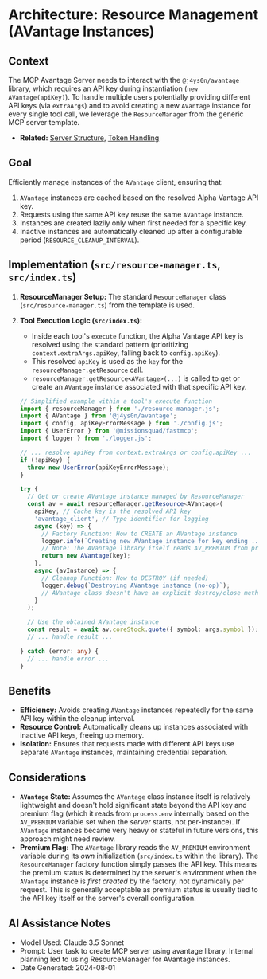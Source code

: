 # Architecture: Resource Management (AVantage Instances)

## Context

The MCP Avantage Server needs to interact with the `@j4ys0n/avantage` library, which requires an API key during instantiation (`new AVantage(apiKey)`). To handle multiple users potentially providing different API keys (via `extraArgs`) and to avoid creating a new `AVantage` instance for every single tool call, we leverage the `ResourceManager` from the generic MCP server template.

-   **Related:** [Server Structure](server_structure.md), [Token Handling](token_handling.md)

## Goal

Efficiently manage instances of the `AVantage` client, ensuring that:

1.  `AVantage` instances are cached based on the resolved Alpha Vantage API key.
2.  Requests using the same API key reuse the same `AVantage` instance.
3.  Instances are created lazily only when first needed for a specific key.
4.  Inactive instances are automatically cleaned up after a configurable period (`RESOURCE_CLEANUP_INTERVAL`).

## Implementation (`src/resource-manager.ts`, `src/index.ts`)

1.  **ResourceManager Setup:** The standard `ResourceManager` class (`src/resource-manager.ts`) from the template is used.
2.  **Tool Execution Logic (`src/index.ts`):**
    *   Inside each tool's `execute` function, the Alpha Vantage API key is resolved using the standard pattern (prioritizing `context.extraArgs.apiKey`, falling back to `config.apiKey`).
    *   This resolved `apiKey` is used as the `key` for the `resourceManager.getResource` call.
    *   `resourceManager.getResource<AVantage>(...)` is called to get or create an `AVantage` instance associated with that specific API key.

    ```typescript
    // Simplified example within a tool's execute function
    import { resourceManager } from './resource-manager.js';
    import { AVantage } from '@j4ys0n/avantage';
    import { config, apiKeyErrorMessage } from './config.js';
    import { UserError } from '@missionsquad/fastmcp';
    import { logger } from './logger.js';

    // ... resolve apiKey from context.extraArgs or config.apiKey ...
    if (!apiKey) {
      throw new UserError(apiKeyErrorMessage);
    }

    try {
      // Get or create AVantage instance managed by ResourceManager
      const av = await resourceManager.getResource<AVantage>(
        apiKey, // Cache key is the resolved API key
        'avantage_client', // Type identifier for logging
        async (key) => {
          // Factory Function: How to CREATE an AVantage instance
          logger.info(`Creating new AVantage instance for key ending ...${key.slice(-4)}`);
          // Note: The AVantage library itself reads AV_PREMIUM from process.env
          return new AVantage(key);
        },
        async (avInstance) => {
          // Cleanup Function: How to DESTROY (if needed)
          logger.debug(`Destroying AVantage instance (no-op)`);
          // AVantage class doesn't have an explicit destroy/close method
        }
      );

      // Use the obtained AVantage instance
      const result = await av.coreStock.quote({ symbol: args.symbol });
      // ... handle result ...

    } catch (error: any) {
      // ... handle error ...
    }
    ```

## Benefits

*   **Efficiency:** Avoids creating `AVantage` instances repeatedly for the same API key within the cleanup interval.
*   **Resource Control:** Automatically cleans up instances associated with inactive API keys, freeing up memory.
*   **Isolation:** Ensures that requests made with different API keys use separate `AVantage` instances, maintaining credential separation.

## Considerations

*   **`AVantage` State:** Assumes the `AVantage` class instance itself is relatively lightweight and doesn't hold significant state beyond the API key and premium flag (which it reads from `process.env` internally based on the `AV_PREMIUM` variable set when the *server* starts, not per-instance). If `AVantage` instances became very heavy or stateful in future versions, this approach might need review.
*   **Premium Flag:** The `AVantage` library reads the `AV_PREMIUM` environment variable during its *own* initialization (`src/index.ts` within the library). The `ResourceManager` factory function simply passes the API key. This means the premium status is determined by the server's environment when the `AVantage` instance is *first created* by the factory, not dynamically per request. This is generally acceptable as premium status is usually tied to the API key itself or the server's overall configuration.

## AI Assistance Notes

-   Model Used: Claude 3.5 Sonnet
-   Prompt: User task to create MCP server using avantage library. Internal planning led to using ResourceManager for AVantage instances.
-   Date Generated: 2024-08-01
